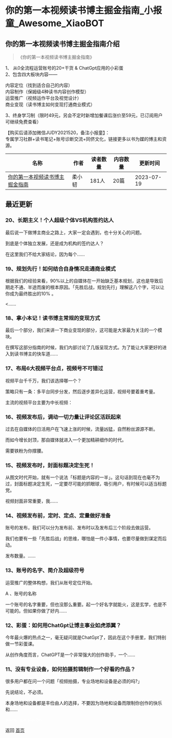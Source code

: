 # 你的第一本视频读书博主掘金指南_小报童_Awesome_XiaoBOT

## 你的第一本视频读书博主掘金指南介绍
> 《你的第一本视频读书博主掘金指南》    
    
1、 从0全流程运营账号的20+干货 & ChatGpt应用的小彩蛋    
2、包含四大板块内容——    
    
内容定位（找到适合自己的内容）    
内容制作（保姆级4种读书内容创作模型）    
运营推广（视频运作平台及视觉设计）    
商业变现（读书博主如何变现打通商业模式）    
    
3、终身学习制（限时49元，另会不定时新增加餐课后涨价至59元，已订阅用户可继续免费查看）    
    
【购买后请添加微信JUDY2021520，备注小报童】：    
专属学习社群+读书笔记+账号诊断交流+同侪文化，链接更多以书为媒的博主和资源。  
  


|名称|作者|读者数量|内容数量|更新时间|
|---|---|---|---|---|
|[你的第一本视频读书博主掘金指南](https://xiaobot.net/p/rreading?refer=0b133df9-27dc-423b-8101-639049001c13)|柔小韧|181人|20篇|2023-07-19|

## 最近更新
### 20、长期主义！个人超级个体VS机构签约达人

最后说一下做博主商业之路上，大家一定会遇到，也十分关心的问题。

到底是个体独立发展，还是成为机构的签约达人？

在这里我们不给大家结论，因为每个......

### 19、规划先行！如何结合自身情况走通商业模式

根据我们的经验来看，90%以上的自媒体在一开始缺乏基本规划，这也是导致后期走不通、半途而废的根本原因。「先胜后战，规划先行」理解这八个字，可以让你成为最终胜出的10%
。

<......

### 18、拿小本记！读书博主常规的变现方式

最后一个部分，我们来讲一下商业变现的部分，这可能是大家最为关注的一个模块。

在撰写这部分指南的时候，我们内部讨论了几版呈现方式。为了能让大家更好的进入到读书博主的快车道......

### 17、布局6大视频平台点，视频号不可错过

视频平台千千万，我们该选择哪一个？

策略只有一条：多平台同步分发，然后逐步差异化运营，视频号要着重考量。

主流的视频平台主要为中长视频：

### 16、视频发布后，调动一切力量让评论区活跃起来

过去在自媒体的日活用户在飞速上涨的时候，流量凶猛，自然粉丝源源不断。

而如今增长封顶，那自媒体就进入一个更加精耕细作的时代。

需要铁粉为你撑腰。

### 15、视频发布时，封面标题决定生死！

从图文时代开始，就有一个说法「标题是内容的一半」。这句话到现在也毫不为过，封面标题决定生死，一定要尽可能的抓眼球，吸引用户，有时候可以适当标题党。

视频封面非常重要，我......

### 14、视频发布前，定时、定点、定量做好准备

账号的发布，我们可以分为发布前、发布时以及发布后三个阶段去做运营。

我们也要有一些「先胜后战」的思维，哪怕是一件小事情，也要尽量做到谋定而后动。

发布数量。......

### 13、账号的名字、简介及超级符号

运营推广的整体构想，我们从账号定位开始。

A 、账号的名称

一个账号的名字重要，但也没那么重要。起一个好名字就能火，这是玄学，也是不可能的。但如果你做了好内......

### 12、彩蛋：如何用ChatGpt让博主事业如虎添翼？

今年最火爆的热点之一，毫无疑问就是ChatGpt了，因此在这个手册里，我们特别做一节彩蛋课。

从创作角度而言，ChatGPT是一个非常强大的创作助手，一个......

### 11、没有专业设备，如何拍摄剪辑制作一个好看的作品？

很多用户都在问一个问题「视频拍摄，专业场地和设备是必须的吗?」

先说结论，不必须。

本身场地和设备都是丰俭由人的选择，不要因为场地和设备而限制你创作的快乐和......


<a href="https://github.com/Reno9527/awesome-xiaobot" style="color: white; text-decoration: none;">awesome-xiaobot</a>

返回 [首页](../README.md)

